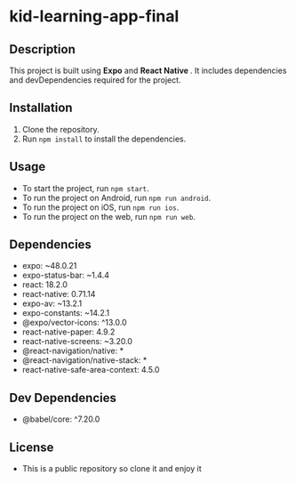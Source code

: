 # kid-learning-app-final


## Description

This project is built using <b>Expo</b> and <strong>React Native </strong>. It includes dependencies and devDependencies required for the project.

## Installation

1. Clone the repository.
2. Run `npm install` to install the dependencies.

## Usage

- To start the project, run `npm start`.
- To run the project on Android, run `npm run android`.
- To run the project on iOS, run `npm run ios`.
- To run the project on the web, run `npm run web`.

## Dependencies

- expo: ~48.0.21
- expo-status-bar: ~1.4.4
- react: 18.2.0
- react-native: 0.71.14
- expo-av: ~13.2.1
- expo-constants: ~14.2.1
- @expo/vector-icons: ^13.0.0
- react-native-paper: 4.9.2
- react-native-screens: ~3.20.0
- @react-navigation/native: *
- @react-navigation/native-stack: *
- react-native-safe-area-context: 4.5.0

## Dev Dependencies

- @babel/core: ^7.20.0

## License
- This is a public repository so clone it and enjoy it
